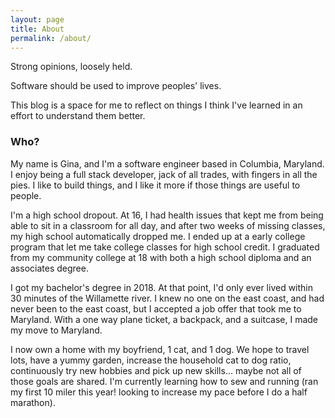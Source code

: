 ```yaml
---
layout: page
title: About
permalink: /about/
---
```


Strong opinions, loosely held.

Software should be used to improve peoples' lives.

This blog is a space for me to reflect on things I think I've learned in an effort to understand them better.

### Who?

My name is Gina, and I'm a software engineer based in Columbia, Maryland. I enjoy being a full stack developer, jack of all trades, with fingers in all the pies. I like to build things, and I like it more if those things are useful to people.

I'm a high school dropout. At 16, I had health issues that kept me from being able to sit in a classroom for all day, and after two weeks of missing classes, my high school automatically dropped me. I ended up at a early college program that let me take college classes for high school credit. I graduated from my community college at 18 with both a high school diploma and an associates degree.

I got my bachelor's degree in 2018. At that point, I'd only ever lived within 30 minutes of the Willamette river. I knew no one on the east coast, and had never been to the east coast, but I accepted a job offer that took me to Maryland. With a one way plane ticket, a backpack, and a suitcase, I made my move to Maryland.

I now own a home with my boyfriend, 1 cat, and 1 dog. We hope to travel lots, have a yummy garden, increase the household cat to dog ratio, continuously try new hobbies and pick up new skills... maybe not all of those goals are shared. I'm currently learning how to sew and running (ran my first 10 miler this year! looking to increase my pace before I do a half marathon).
